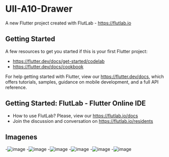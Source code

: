 # UII-A10-Drawer

A new Flutter project created with FlutLab - https://flutlab.io

## Getting Started

A few resources to get you started if this is your first Flutter project:

- https://flutter.dev/docs/get-started/codelab
- https://flutter.dev/docs/cookbook

For help getting started with Flutter, view our
https://flutter.dev/docs, which offers tutorials,
samples, guidance on mobile development, and a full API reference.

## Getting Started: FlutLab - Flutter Online IDE

- How to use FlutLab? Please, view our https://flutlab.io/docs
- Join the discussion and conversation on https://flutlab.io/residents

## Imagenes
-![image](https://github.com/BeltranJ128/UII-A10-Drawer/assets/143763139/253ededa-19b6-429e-92b6-29e80c403ca6)
-![image](https://github.com/BeltranJ128/UII-A10-Drawer/assets/143763139/e86555ba-2abc-4fc0-846f-7031134a27ae)
-![image](https://github.com/BeltranJ128/UII-A10-Drawer/assets/143763139/87222a06-c393-4d58-aaef-3575f5f5e80c)
-![image](https://github.com/BeltranJ128/UII-A10-Drawer/assets/143763139/30ef1339-8279-4242-9e8a-771bbdd0c108)
-![image](https://github.com/BeltranJ128/UII-A10-Drawer/assets/143763139/3f5427d8-e60d-411b-ad55-b37d0c46d66e)
-![image](https://github.com/BeltranJ128/UII-A10-Drawer/assets/143763139/e274068f-e460-4259-9d52-c68cd78f53a0)
